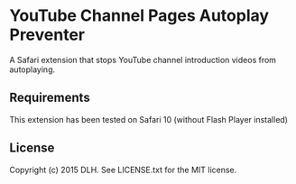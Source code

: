 # YouTube Channel Pages Autoplay Preventer

A Safari extension that stops YouTube channel introduction videos from autoplaying.

## Requirements

This extension has been tested on Safari 10 (without Flash Player installed)

## License

Copyright (c) 2015 DLH. See LICENSE.txt for the MIT license.
